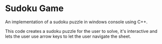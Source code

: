 # Sudoku Game
An implementation of a sudoku puzzle in windows console using C++.

This code creates a sudoku puzzle for the user to solve, it's interactive and lets the user use arrow keys to let the user navigate the sheet.
